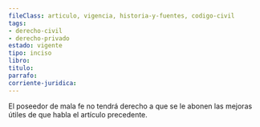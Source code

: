 ```yaml
---
fileClass: articulo, vigencia, historia-y-fuentes, codigo-civil
tags:
- derecho-civil
- derecho-privado
estado: vigente
tipo: inciso
libro:
titulo:
parrafo:
corriente-juridica:
---
```

El poseedor de mala fe no tendrá derecho a que se le abonen las mejoras útiles de que habla el artículo precedente.